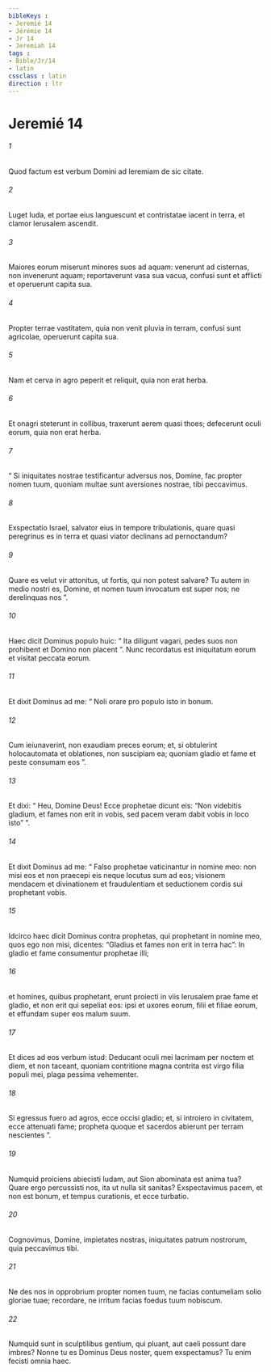```yaml
---
bibleKeys : 
- Jeremié 14
- Jérémie 14
- Jr 14
- Jeremiah 14
tags : 
- Bible/Jr/14
- latin
cssclass : latin
direction : ltr
---
```


# Jeremié 14

###### 1
Quod factum est verbum Domini ad Ieremiam de sic citate.
###### 2
Luget Iuda, et portae eius languescunt et contristatae iacent in terra, et clamor Ierusalem ascendit.
###### 3
Maiores eorum miserunt minores suos ad aquam: venerunt ad cisternas, non invenerunt aquam; reportaverunt vasa sua vacua, confusi sunt et afflicti et operuerunt capita sua.
###### 4
Propter terrae vastitatem, quia non venit pluvia in terram, confusi sunt agricolae, operuerunt capita sua.
###### 5
Nam et cerva in agro peperit et reliquit, quia non erat herba.
###### 6
Et onagri steterunt in collibus, traxerunt aerem quasi thoes; defecerunt oculi eorum, quia non erat herba.
###### 7
“ Si iniquitates nostrae testificantur adversus nos, Domine, fac propter nomen tuum, quoniam multae sunt aversiones nostrae, tibi peccavimus.
###### 8
Exspectatio Israel, salvator eius in tempore tribulationis, quare quasi peregrinus es in terra et quasi viator declinans ad pernoctandum?
###### 9
Quare es velut vir attonitus, ut fortis, qui non potest salvare? Tu autem in medio nostri es, Domine, et nomen tuum invocatum est super nos; ne derelinquas nos ”.
###### 10
Haec dicit Dominus populo huic: “ Ita diligunt vagari, pedes suos non prohibent et Domino non placent ”. Nunc recordatus est iniquitatum eorum et visitat peccata eorum.
###### 11
Et dixit Dominus ad me: “ Noli orare pro populo isto in bonum. 
###### 12
Cum ieiunaverint, non exaudiam preces eorum; et, si obtulerint holocautomata et oblationes, non suscipiam ea; quoniam gladio et fame et peste consumam eos ”. 
###### 13
Et dixi: “ Heu, Domine Deus! Ecce prophetae dicunt eis: “Non videbitis gladium, et fames non erit in vobis, sed pacem veram dabit vobis in loco isto” ”. 
###### 14
Et dixit Dominus ad me: “ Falso prophetae vaticinantur in nomine meo: non misi eos et non praecepi eis neque locutus sum ad eos; visionem mendacem et divinationem et fraudulentiam et seductionem cordis sui prophetant vobis. 
###### 15
Idcirco haec dicit Dominus contra prophetas, qui prophetant in nomine meo, quos ego non misi, dicentes: “Gladius et fames non erit in terra hac”: In gladio et fame consumentur prophetae illi; 
###### 16
et homines, quibus prophetant, erunt proiecti in viis Ierusalem prae fame et gladio, et non erit qui sepeliat eos: ipsi et uxores eorum, filii et filiae eorum, et effundam super eos malum suum.
###### 17
Et dices ad eos verbum istud: Deducant oculi mei lacrimam per noctem et diem, et non taceant, quoniam contritione magna contrita est virgo filia populi mei, plaga pessima vehementer.
###### 18
Si egressus fuero ad agros, ecce occisi gladio; et, si introiero in civitatem, ecce attenuati fame; propheta quoque et sacerdos abierunt per terram nescientes ”.
###### 19
Numquid proiciens abiecisti Iudam, aut Sion abominata est anima tua? Quare ergo percussisti nos, ita ut nulla sit sanitas? Exspectavimus pacem, et non est bonum, et tempus curationis, et ecce turbatio.
###### 20
Cognovimus, Domine, impietates nostras, iniquitates patrum nostrorum, quia peccavimus tibi.
###### 21
Ne des nos in opprobrium propter nomen tuum, ne facias contumeliam solio gloriae tuae; recordare, ne irritum facias foedus tuum nobiscum.
###### 22
Numquid sunt in sculptilibus gentium, qui pluant, aut caeli possunt dare imbres? Nonne tu es Dominus Deus noster, quem exspectamus? Tu enim fecisti omnia haec.
